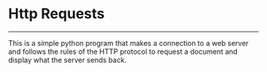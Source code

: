 # Http Requests

---

This is a simple python program that makes a connection to a web server and follows the rules of the HTTP protocol to request a document and display what the server sends back.
